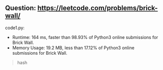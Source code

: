 ## Question: https://leetcode.com/problems/brick-wall/

code1.py:
* Runtime: 164 ms, faster than 98.93% of Python3 online submissions for Brick Wall.
* Memory Usage: 19.2 MB, less than 17.12% of Python3 online submissions for Brick Wall.
> hash